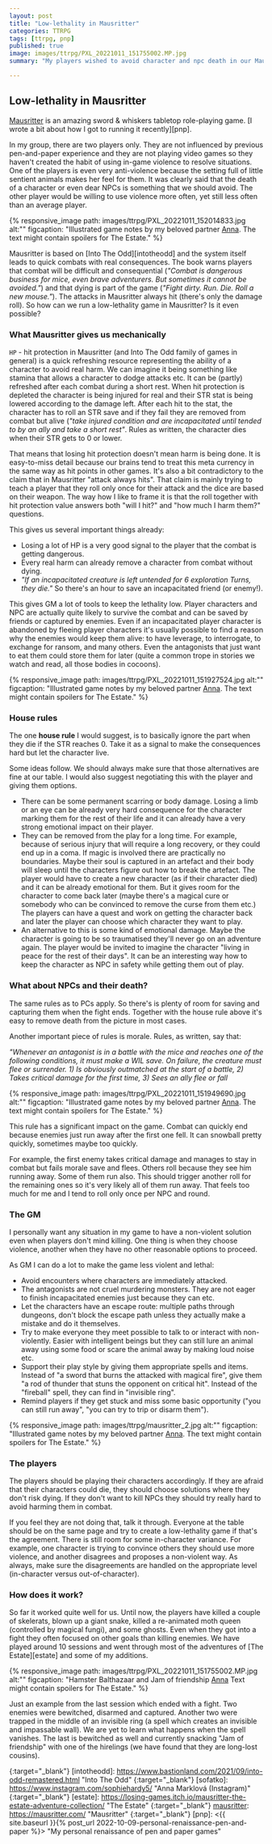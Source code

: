 ```yaml
---
layout: post
title: "Low-lethality in Mausritter"
categories: TTRPG
tags: [ttrpg, pnp]
published: true
image: images/ttrpg/PXL_20221011_151755002.MP.jpg
summary: "My players wished to avoid character and npc death in our Mausritter game. Here are my thoughts and remarks how to make it work."

---
```

## Low-lethality in Mausritter

[Mausritter][mausritter] is an amazing sword & whiskers tabletop role-playing game. [I wrote a bit about how I got to running it recently][pnp].

In my group, there are two players only. They are not influenced by previous pen-and-paper experience and they are not playing video games so they haven't created the habit of using in-game violence to resolve situations. One of the players is even very anti-violence because the setting full of little sentient animals makes her feel for them. It was clearly said that the death of a character or even dear NPCs is something that we should avoid. The other player would be willing to use violence more often, yet still less often than an average player.

{% responsive_image path: images/ttrpg/PXL_20221011_152014833.jpg  alt:"" figcaption: "Illustrated game notes by my beloved partner <a href='https://www.instagram.com/sophiehardy5' target='_blank'>Anna</a>. The text might contain spoilers for The Estate."  %}

Mausritter is based on [Into The Odd][intotheodd] and the system itself leads to quick combats with real consequences. The book warns players that combat will be difficult and consequential (*"Combat is dangerous business for mice, even brave adventurers. But sometimes it cannot be avoided."*) and that dying is part of the game (*"Fight dirty. Run. Die. Roll a new mouse."*). The attacks in Mausritter always hit (there's only the damage roll). So how can we run a low-lethality game in Mausritter? Is it even possible? 

### What Mausritter gives us mechanically

`HP` - hit protection in Mausritter (and Into The Odd family of games in general) is a quick refreshing resource representing the ability of a character to avoid real harm. We can imagine it being something like stamina that allows a character to dodge attacks etc. It can be (partly) refreshed after each combat during a short rest. When hit protection is depleted the character is being injured for real and their STR stat is being lowered according to the damage left. After each hit to the stat, the character has to roll an STR save and if they fail they are removed from combat but alive (*"take injured condition and are incapacitated until tended to by an ally and take a short rest"*. Rules as written, the character dies when their STR gets to 0 or lower.


That means that losing hit protection doesn't mean harm is being done. It is easy-to-miss detail because our brains tend to treat this meta currency in the same way as hit points in other games. It's also a bit contradictory to the claim that in Mausritter "attack always hits". That claim is mainly trying to teach a player that they roll only once for their attack and the dice are based on their weapon. The way how I like to frame it is that the roll together with hit protection value answers both "will I hit?" and "how much I harm them?" questions. 

This gives us several important things already:

- Losing a lot of HP is a very good signal to the player that the combat is getting dangerous.
- Every real harm can already remove a character from combat without dying.
- *"If an incapacitated creature is left untended for 6 exploration Turns, they die."* So there's an hour to save an incapacitated friend (or enemy!).

This gives GM a lot of tools to keep the lethality low. Player characters and NPC are actually quite likely to survive the combat and can be saved by friends or captured by enemies. Even if an incapacitated player character is abandoned by fleeing player characters it's usually possible to find a reason why the enemies would keep them alive: to have leverage, to interrogate, to exchange for ransom, and many others. Even the antagonists that just want to eat them could store them for later (quite a common trope in stories we watch and read, all those bodies in cocoons). 

{% responsive_image path: images/ttrpg/PXL_20221011_151927524.jpg  alt:"" figcaption: "Illustrated game notes by my beloved partner <a href='https://www.instagram.com/sophiehardy5' target='_blank'>Anna</a>. The text might contain spoilers for The Estate."  %}

### House rules

The one **house rule** I would suggest, is to basically ignore the part when they die if the STR reaches 0. Take it as a signal to make the consequences hard but let the character live.

Some ideas follow. We should always make sure that those alternatives are fine at our table. I would also suggest negotiating this with the player and giving them options.

- There can be some permanent scarring or body damage. Losing a limb or an eye can be already very hard consequence for the character marking them for the rest of their life and it can already have a very strong emotional impact on their player.
- They can be removed from the play for a long time. For example, because of serious injury that will require a long recovery, or they could end up in a coma. If magic is involved there are practically no boundaries. Maybe their soul is captured in an artefact and their body will sleep until the characters figure out how to break the artefact. The player would have to create a new character (as if their character died) and it can be already emotional for them. But it gives room for the character to come back later (maybe there's a magical cure or somebody who can be convinced to remove the curse from them etc.) The players can have a quest and work on getting the character back and later the player can choose which character they want to play.
- An alternative to this is some kind of emotional damage. Maybe the character is going to be so traumatised they'll never go on an adventure again. The player would be invited to imagine the character "living in peace for the rest of their days". It can be an interesting way how to keep the character as NPC in safety while getting them out of play.

### What about NPCs and their death?

The same rules as to PCs apply. So there's is plenty of room for saving and capturing them when the fight ends. Together with the house rule above it's easy to remove death from the picture in most cases. 

Another important piece of rules is morale. Rules, as written, say that: 

*"Whenever an antagonist is in a battle with the mice and reaches one of the following conditions, it must make a
WIL save. On failure, the creature must flee or surrender. 1) Is obviously outmatched at the start of a battle, 2) Takes critical damage for the first time, 3) Sees an ally flee or fall*

{% responsive_image path: images/ttrpg/PXL_20221011_151949690.jpg  alt:"" figcaption: "Illustrated game notes by my beloved partner <a href='https://www.instagram.com/sophiehardy5' target='_blank'>Anna</a>. The text might contain spoilers for The Estate."  %}

This rule has a significant impact on the game. Combat can quickly end because enemies just run away after the first one fell. It can snowball pretty quickly, sometimes maybe too quickly. 

For example, the first enemy takes critical damage and manages to stay in combat but fails morale save and flees. Others roll because they see him running away. Some of them run also. This should trigger another roll for the remaining ones so it's very likely all of them run away. That feels too much for me and I tend to roll only once per NPC and round.

### The GM


I personally want any situation in my game to have a non-violent solution even when players don't mind killing. One thing is when they choose violence, another when they have no other reasonable options to proceed. 

As GM I can do a lot to make the game less violent and lethal:

- Avoid encounters where characters are immediately attacked.
- The antagonists are not cruel murdering monsters. They are not eager to finish incapacitated enemies just because they can etc.
- Let the characters have an escape route: multiple paths through dungeons, don't block the escape path unless they actually make a mistake and do it themselves.
- Try to make everyone they meet possible to talk to or interact with non-violently. Easier with intelligent beings but they can still lure an animal away using some food or scare the animal away by making loud noise etc.
- Support their play style by giving them appropriate spells and items. Instead of "a sword that burns the attacked with magical fire", give them "a rod of thunder that stuns the opponent on critical hit". Instead of the "fireball" spell, they can find in "invisible ring".
- Remind players if they get stuck and miss some basic opportunity ("you can still run away", "you can try to trip or disarm them").


{% responsive_image path: images/ttrpg/mausritter_2.jpg  alt:"" figcaption: "Illustrated game notes by my beloved partner <a href='https://www.instagram.com/sophiehardy5' target='_blank'>Anna</a>. The text might contain spoilers for The Estate."  %}

### The players


The players should be playing their characters accordingly. If they are afraid that their characters could die, they should choose solutions where they don't risk dying. If they don't want to kill NPCs they should try really hard to avoid harming them in combat. 

If you feel they are not doing that, talk it through. Everyone at the table should be on the same page and try to create a low-lethality game if that's the agreement. There is still room for some in-character variance. For example, one character is trying to convince others they should use more violence, and another disagrees and proposes a non-violent way. As always, make sure the disagreements are handled on the appropriate level (in-character versus out-of-character). 

### How does it work?

So far it worked quite well for us. Until now, the players have killed a couple of skelerats, blown up a giant snake, killed a re-animated moth queen (controlled by magical fungi), and some ghosts. Even when they got into a fight they often focused on other goals than killing enemies. We have played around 10 sessions and went through most of the adventures of [The Estate][estate] and some of my additions.

{% responsive_image path: images/ttrpg/PXL_20221011_151755002.MP.jpg  alt:"" figcaption: "Hamster Balthazaar and Jam of friendship <a href='https://www.instagram.com/sophiehardy5' target='_blank'>Anna</a> Text might contain spoilers for The Estate."  %}

Just an example from the last session which ended with a fight. Two enemies were bewitched, disarmed and captured. Another two were trapped in the middle of an invisible ring (a spell which creates an invisible and impassable wall). We are yet to learn what happens when the spell vanishes. The last is bewitched as well and currently snacking "Jam of friendship" with one of the hirelings (we have found that they are long-lost cousins). 

[mausritter]: <https://mausritter.com/> "Mausritter"
{:target="_blank"}
[intotheodd]: <https://www.bastionland.com/2021/09/into-odd-remastered.html> "Into The Odd"
{:target="_blank"}
[sofatko]: <https://www.instagram.com/sophiehardy5/> "Anna Marklová (Instagram)"
{:target="_blank"}
[estate]: <https://losing-games.itch.io/mausritter-the-estate-adventure-collection/> "The Estate"
{:target="_blank"}
[mausritter]: <https://mausritter.com/> "Mausritter"
{:target="_blank"}
[pnp]: <{{ site.baseurl }}{% post_url 2022-10-09-personal-renaissance-pen-and-paper %}> "My personal renaissance of pen and paper games"